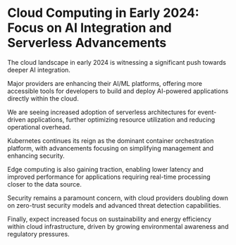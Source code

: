 # Cloud Computing in Early 2024: Focus on AI Integration and Serverless Advancements

The cloud landscape in early 2024 is witnessing a significant push towards deeper AI integration.

Major providers are enhancing their AI/ML platforms, offering more accessible tools for developers to build and deploy AI-powered applications directly within the cloud.

We are seeing increased adoption of serverless architectures for event-driven applications, further optimizing resource utilization and reducing operational overhead.

Kubernetes continues its reign as the dominant container orchestration platform, with advancements focusing on simplifying management and enhancing security.

Edge computing is also gaining traction, enabling lower latency and improved performance for applications requiring real-time processing closer to the data source.

Security remains a paramount concern, with cloud providers doubling down on zero-trust security models and advanced threat detection capabilities.

Finally, expect increased focus on sustainability and energy efficiency within cloud infrastructure, driven by growing environmental awareness and regulatory pressures.
